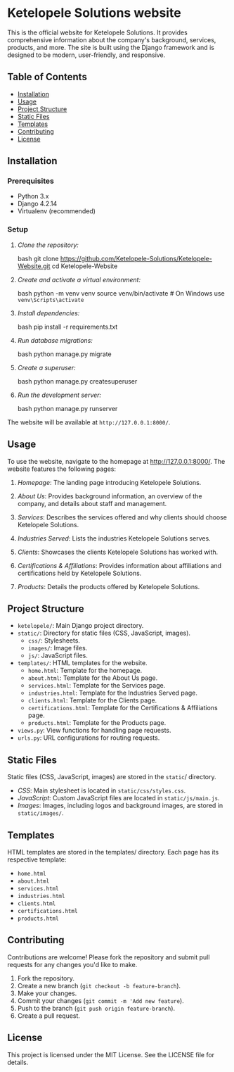 # Ketelopele Solutions website

This is the official website for Ketelopele Solutions. It provides comprehensive information about the company's background, services, products, and more. The site is built using the Django framework and is designed to be modern, user-friendly, and responsive.

## Table of Contents

- [Installation](#installation)
- [Usage](#usage)
- [Project Structure](#project-structure)
- [Static Files](#static-files)
- [Templates](#templates)
- [Contributing](#contributing)
- [License](#license)

## Installation

### Prerequisites

- Python 3.x
- Django 4.2.14
- Virtualenv (recommended)

### Setup

1. *Clone the repository:*

    bash
    git clone https://github.com/Ketelopele-Solutions/Ketelopele-Website.git
    cd Ketelopele-Website
    

2. *Create and activate a virtual environment:*

    bash
    python -m venv venv
    source venv/bin/activate  # On Windows use `venv\Scripts\activate`
    

3. *Install dependencies:*

    bash
    pip install -r requirements.txt
    

4. *Run database migrations:*

    bash
    python manage.py migrate
    

5. *Create a superuser:*

    bash
    python manage.py createsuperuser
    

6. *Run the development server:*

    bash
    python manage.py runserver
    

The website will be available at `http://127.0.0.1:8000/`.

## Usage

To use the website, navigate to the homepage at http://127.0.0.1:8000/. The website features the following pages:

1. *Homepage*: The landing page introducing Ketelopele Solutions.
   
2. *About Us*: Provides background information, an overview of the company, and details about staff and management.

3. *Services*: Describes the services offered and why clients should choose Ketelopele Solutions.

4. *Industries Served*: Lists the industries Ketelopele Solutions serves.

5. *Clients*: Showcases the clients Ketelopele Solutions has worked with.

6. *Certifications & Affiliations*: Provides information about affiliations and certifications held by Ketelopele Solutions.

7. *Products*: Details the products offered by Ketelopele Solutions.

## Project Structure

- `ketelopele/`: Main Django project directory.
- `static/`: Directory for static files (CSS, JavaScript, images).
  - `css/`: Stylesheets.
  - `images/`: Image files.
  - `js/`: JavaScript files.
- `templates/`: HTML templates for the website.
  - `home.html`: Template for the homepage.
  - `about.html`: Template for the About Us page.
  - `services.html`: Template for the Services page.
  - `industries.html`: Template for the Industries Served page.
  - `clients.html`: Template for the Clients page.
  - `certifications.html`: Template for the Certifications & Affiliations page.
  - `products.html`: Template for the Products page.
- `views.py`: View functions for handling page requests.
- `urls.py`: URL configurations for routing requests.

## Static Files

Static files (CSS, JavaScript, images) are stored in the `static`/ directory.

- *CSS*: Main stylesheet is located in `static/css/styles.css`.
- *JavaScript*: Custom JavaScript files are located in `static/js/main.js`.
- *Images*: Images, including logos and background images, are stored in `static/images/`.

## Templates

HTML templates are stored in the templates/ directory. Each page has its respective template:

- `home.html`
- `about.html`
- `services.html`
- `industries.html`
- `clients.html`
- `certifications.html`
- `products.html`

## Contributing

Contributions are welcome! Please fork the repository and submit pull requests for any changes you'd like to make.

1. Fork the repository.
2. Create a new branch (`git checkout -b feature-branch`).
3. Make your changes.
4. Commit your changes (`git commit -m 'Add new feature`).
5. Push to the branch (`git push origin feature-branch`).
6. Create a pull request.

## License

This project is licensed under the MIT License. See the LICENSE file for details.
